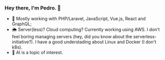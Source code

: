 ### Hey there, I'm Pedro. :wave:


- 🐘 Mostly working with PHP/Laravel, JavaScript, Vue.js, React and GraphQL;
- 🌦 Server(less)? Cloud computing? Currently working using AWS. I don't feel boring managing servers (hey, did you know about the serverless-initiative?). I have a good understading about Linux and Docker (I don't k8s).
- 🤖 AI is a topic of interest. 

